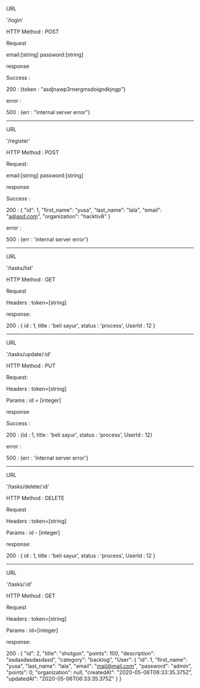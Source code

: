 URL 

'/login'

HTTP Method : POST

Request

email:[string]
password:[string]

response 

Success :

200 : {token : "asdjnawp3rnergmsdoigndkjngp"}

error :


500 : {err : "internal server error"}

-------------------------------------------------------------------------------------

URL 

'/register'

HTTP Method : POST

Request:

email:[string]
password:[string]

response 

Success :

200 : {
    "id": 1,
    "first_name": "yusa",
    "last_name": "lala",
    "email": "a@asd.com",
    "organization": "hacktiv8"
}

error : 

500 : {err : 'internal server error'}

-------------------------------------------------------------------------------

URL

'/tasks/list'

HTTP Method : GET

Request

Headers : token=[string]

response: 

200 : { id : 1,
        title : 'beli sayur',
        status : 'process',
        UserId : 12
        }

--------------------------------------------------------------------------------

URL 

'/tasks/update/:id'

HTTP Method : PUT

Request:

Headers : token=[string]

Params : id = [integer]

response 

Success :

200 : {id : 1,
        title : 'beli sayur',
        status : 'process',
        UserId : 12}

error : 

500 : {err : 'internal server error'}

------------------------------------------------------------------------------------------------------------

URL

'/tasks/delete/:id'

HTTP Method : DELETE

Request

Headers : token=[string]

Params : id - [integer]

response: 

200 : { id : 1,
        title : 'beli sayur',
        status : 'process',
        UserId : 12
        }

--------------------------------------------------------------------------------------------------------------

URL

'/tasks/:id'

HTTP Method : GET

Request

Headers : token=[string]

Params : id=[integer]

response: 

200 : {
    "id": 2,
    "title": "shotgun",
    "points": 100,
    "description": "asdasdasdasdasd",
    "category": "backlog",
    "User": {
        "id": 1,
        "first_name": "yusa",
        "last_name": "lala",
        "email": "mail@mail.com",
        "password": "admin",
        "points": 0,
        "organization": null,
        "createdAt": "2020-05-06T06:33:35.375Z",
        "updatedAt": "2020-05-06T06:33:35.375Z"
    }
}